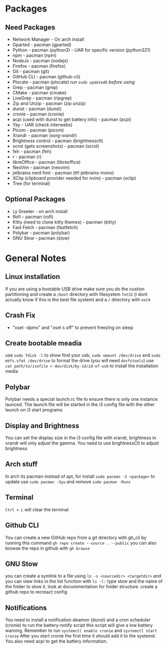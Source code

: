 # Packages
## Need Packages
- Network Manager - On arch install
- Gparted - pacman (gparted)
- Python - pacman (python3) - UAR for specific version (python321)
- npm - pacman (npm)
- NodeJs - pacman (nodejs)
- Firefox - pacman (firefox)
- Git - pacman (git)
- GitHub CLI - pacman (github-cli)
- Plocate - pacman (plocate) *run `sudo updatedb` before using*
- Grep - pacman (grep)
- CMake - pacman (cmake)
- LiveGrep - pacman (ripgrep)
- Zip and Unzip - pacman (zip unzip)
- dunst - pacman (dunst)
- cronie - pacman (cronie)
- acpi (used with dunst to get battery info) - pacman (acpi)
- Yay - UAR (check interwebs)
- Picom - pacman (picom)
- Xrandr - pacman (xorg-xrandr)
- Brightness control - pacman (brightnessctl)
- scrot (gets screenshots) - pacman (scrot)
- feh - pacman (feh)
- r - pacman (r)
- libreOffice - pacman (libreoffice)
- NeoVim - pacman (neovim)
- jetbrains nerd font - pacman (ttf-jetbrains-mono)
- XClip (clipboard provider needed for nvim) - pacman (xclip)
- Tree (for terminal)

## Optional Packages
- Ly Greeter - on arch install
- Rofi - pacman (rofi)
- Kitty (need to clone kitty themes) - pacman (kitty)
- Fast Fetch - pacman (fastfetch)
- Polybar - pacman (polybar)
- GNU Stow - pacman (stow)


# General Notes
## Linux installation
If you are using a bootable USB drive make sure you do the custion partitioning and 
create a `/boot` directory with filesystem `fat32` (i dont actually know if this is the best file system) 
and a `/` directory with `ext4`

## Crash Fix
- "xset -dpms" and "xset s off" to prevent freezing on sleep

## Create bootable meadia
use `sudo fdisk -l` to show find your usb, `sudo umount /dev/drive` and `sudo mkfs.vfat /dev/drive` to format the drive (you will need `dosfstools`)
use ` cat path/to/isofile > dev/disk/by-id/id-of-usb` to install the installation media

## Polybar
Polybar needs a special launch.rc file to ensure there is only one instance launced.
The launch file will be started in the i3 config file with the other launch on i3 start programs

## Display and Brightness
You can set the display size in the i3 config file with xrandr, brightness in xrandr will
only adjust the gamma. You need to use brightnessCtl to adjust brightness

## Arch stuff
In arch its pacman instead of apt, for install `sudo pacman -S <package>`
to update use `sudo pacman -Syu` and remove `sudo pacman -Runs`

## Terminal
`Ctrl + L` will clear the terminal

## Github CLI
You can create a new GitHub repo from a git directory with gh_cli by running this command `gh repo create --source . --public`
you can also browse the repo in github with `gh browse`

## GNU Stow
you can create a symlink to a file using `ln -s <sourcedir> <targetdir>` and you can view links in the list function with `ls -l:`
type stow and the name of the folder to stow it. look at docummentation for folder structure. create a github repo to recreact config

## Notifications
You need to install a notification deamon (dunst) and a cron scheduler (cronie) to run the battery-notify script
this script will give a low battery warning. Remember to run `systemctl enable cronie` and `systemctl start cronie`
After you start cronie the first time it should add it to the systemd. You also need acpi to get the battery information.



